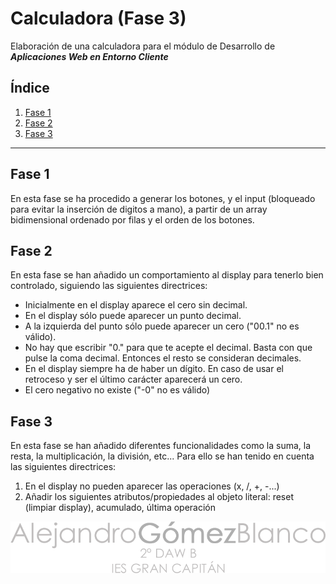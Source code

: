 # Calculadora (Fase 3)
Elaboración de una calculadora para el módulo de Desarrollo de ***Aplicaciones Web en Entorno Cliente***

## Índice   
1. [Fase 1](#fase1)
2. [Fase 2](#fase2)
3. [Fase 3](#fase3)
---
## Fase 1<a id="fase1"></a>
En esta fase se ha procedido a generar los botones, y el input (bloqueado para evitar la inserción de digitos a mano), a partir de un array bidimensional ordenado por filas y el orden de los botones.

## Fase 2<a id="fase2"></a>
En esta fase se han añadido un comportamiento al display para tenerlo bien controlado, siguiendo las siguientes directrices:
* Inicialmente en el display aparece el cero sin decimal.
* En el display sólo puede aparecer un punto decimal.
* A la izquierda del punto sólo puede aparecer un cero ("00.1" no es válido).
* No hay que escribir "0." para que te acepte el decimal. Basta con que pulse la coma decimal. Entonces el resto se consideran decimales.
* En el display siempre ha de haber un dígito. En caso de usar el retroceso y ser el último carácter aparecerá un cero.
* El cero negativo no existe ("-0" no es válido)

## Fase 3<a id="fase3"></a>
En esta fase se han añadido diferentes funcionalidades como la suma, la resta, la multiplicación, la división, etc...
Para ello se han tenido en cuenta las siguientes directrices:
1. En el display no pueden aparecer las operaciones (x, /, +, -...)
2. Añadir los siguientes atributos/propiedades al objeto literal: reset (limpiar display), acumulado, última operación

!['Alejandro Gómez Blanco'](./img/alejandroGomezBlanco.png)